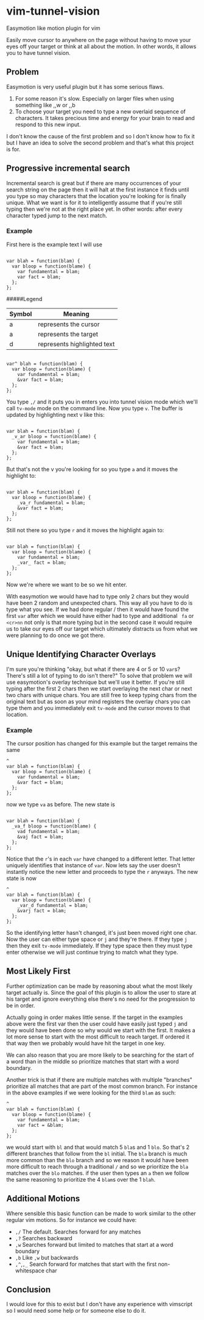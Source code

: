 # vim-tunnel-vision

Easymotion like motion plugin for vim

Easily move cursor to anywhere on the page without having to move your eyes off
your target or think at all about the motion.  In other words, it allows you to
have tunnel vision. 

## Problem

Easymotion is very useful plugin but it has some serious flaws.  

1. For some reason it's slow.  Especially on larger files when using something
like ,,w or ,,b 
2. To choose your target you need to type a new overlaid
sequence of characters.  It takes precious time and energy for your brain to
read and respond to this new input.

I don't know the cause of the first problem and so I don't know how to fix it
but I have an idea to solve the second problem and that's what this project is
for.

## Progressive incremental search

Incremental search is great but if there are many occurrences of your search
string on the page then it will halt at the first instance it finds until you
type so may characters that the location you're looking for is finally unique.
What we want is for it to intelligently assume that if you're still typing then
we're not at the right place yet.  In other words: after every character typed
jump to the next match.

### Example

First here is the example text I will use
```

var blah = function(blam) {
  var bloop = function(blame) {
    var fundamental = blam;
    var fact = blam;
  };
};
```

#####Legend 

Symbol|Meaning
-|- 
a|represents the cursor
a|represents the target
d|represents highlighted text


```

var^ blah = function(blam) {
  var bloop = function(blame) {
    var fundamental = blam;
    &var fact = blam;
  };
};
```




You type `,/` and it puts you in enters you into tunnel vision mode which we'll call `tv-mode` mode on the
command line.  Now you type `v`.  The buffer is updated by highlighting next
v like this:
```

var blah = function(blam) {
  _v_ar bloop = function(blame) {
    var fundamental = blam;
    &var fact = blam;
  };
};
```

But that's not the v you're looking for so you type `a` and it moves the
highlight to:
```

var blah = function(blam) {
  var bloop = function(blame) {
    _va_r fundamental = blam;
    &var fact = blam;
  };
};
```

Still not there so you type `r` and it moves the highlight again to:
```

var blah = function(blam) {
  var bloop = function(blame) {
    var fundamental = blam;
    _var_ fact = blam;
  };
};
```

Now we're where we want to be so we hit enter.

With easymotion we would have had to type only 2 chars but they would have been
2 random and unexpected chars.  This way all you have to do is type what you
see.  If we had done regular /<pattern> then it would have found the first
`var` after which we would have either had to type and additional ` fa` or
`<cr>nn` not only is that more typing but in the second case it would require
us to take our eyes off our target which ultimately distracts us from what we
were planning to do once we got there.

## Unique Identifying Character Overlays

I'm sure you're thinking "okay, but what if there are 4 or 5 or 10 `var`s?
There's still a lot of typing to do isn't there?" To solve that problem we will
use easymotion's overlay technique but we'll use it better.  If you're still typing
after the first 2 chars then we start overlaying the next char or next two
chars with unique chars.  You are still free to keep typing chars from the
original text but as soon as your mind registers the overlay chars you can type
them and you immediately exit `tv-mode` and the cursor moves to that
location.

### Example

The cursor position has changed for this example but the target remains the same
```
^
var blah = function(blam) {
  var bloop = function(blame) {
    var fundamental = blam;
    &var fact = blam;
  };
};
```
now we type `va` as before.  The new state is 
```

var blah = function(blam) {
  _va_f bloop = function(blame) {
    vad fundamental = blam;
    &vaj fact = blam;
  };
};
```
Notice that the `r`'s in each `var` have changed to a different letter.  That
letter uniquely identifies that instance of `var`.  Now lets say the user
doesn't instantly notice the new letter and proceeds to type the `r` anyways.
The new state is now

```
^
var blah = function(blam) {
  var bloop = function(blame) {
    _var_d fundamental = blam;
    &varj fact = blam;
  };
};
```
So the identifying letter hasn't changed, it's just been moved right one char.
Now the user can either type space or `j` and they're there.  If they type `j`
then they exit `tv-mode` immediately.  If they type space then they must type
enter otherwise we will just continue trying to match what they type.

## Most Likely First

Further optimization can be made by reasoning about what the most likely target
actually is.  Since the goal of this plugin is to allow the user to stare at
his target and ignore everything else there's no need for the progression to be
in order. 

Actually going in order makes little sense.  If the target in the examples
above were the first var then the user could have easily just typed `j` and
they would have been done so why would we start with the first.  It makes a lot
more sense to start with the most difficult to reach target.  If ordered it
that way then we probably would have hit the target in one key. 

We can also reason that you are more likely to be searching for the start of
a word than in the middle so prioritize matches that start with a word
boundary.

Another trick is that if there are multiple matches with multiple "branches"
prioritize all matches that are part of the most common branch.  For instance
in the above examples if we were looking for the third `blam` as such:
```
^
var blah = function(blam) {
  var bloop = function(blame) {
    var fundamental = blam;
    var fact = &blam;
  };
};
```
we would start with `bl` and that would match 5 `bla`s and 1 `blo`.  So that's
2 different branches that follow from the `bl` initial.  The `bla` branch is
much more common than the `blo` branch and so we reason it would have been more
difficult to reach through a traditional `/` and so we prioritize the `bla`
matches over the `blo` matches. if the user then types an `a` then we follow
the same reasoning to prioritize the 4 `blam`s over the 1 `blah`.


## Additional Motions

Where sensible this basic function can be made to work similar to the other regular vim motions.  So for instance we could have: 

* `,/` The default. Searches forward for any matches
* `,?` Searches backward
* `,w` Searches forward but limited to matches that start at a word boundary
* `,b` Like `,w` but backwards
* `,^`,`,_` Search forward for matches that start with the first non-whitespace char

## Conclusion

I would love for this to exist but I don't have any experience with vimscript
so I would need some help or for someone else to do it.
